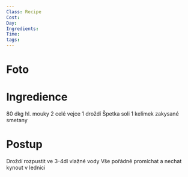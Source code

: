 ```yaml
---
Class: Recipe
Cost: 
Day: 
Ingredients: 
Time: 
tags:
---
```

# Foto 


# Ingredience

80 dkg hl. mouky
2 celé vejce
1 droždí
Špetka soli
1 kelímek zakysané smetany

# Postup 

Droždí rozpustit ve 3-4dl vlažné vody
Vše pořádně promíchat a nechat kynout v lednici